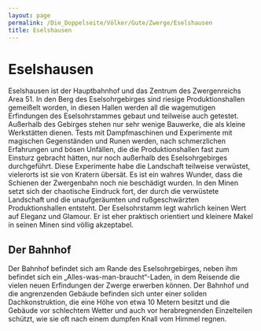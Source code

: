```yaml
---
layout: page
permalink: /Die_Doppelseite/Völker/Gute/Zwerge/Eselshausen
title: Eselshausen
---
```


# Eselshausen

Eselshausen ist der Hauptbahnhof und das Zentrum des Zwergenreichs Area 51. In den Berg des Eselsohrgebirges sind riesige Produktionshallen gemeißelt worden, in diesen Hallen werden all die wagemutigen Erfindungen des Eselsohrstammes gebaut und teilweise auch getestet. Außerhalb des Gebirges stehen nur sehr wenige Bauwerke, die als kleine Werkstätten dienen. Tests mit Dampfmaschinen und Experimente mit magischen Gegenständen und Runen werden, nach schmerzlichen Erfahrungen und bösen Unfällen, die die Produktionshallen fast zum Einsturz gebracht hätten, nur noch außerhalb des Eselsohrgebirges durchgeführt. Diese Experimente habe die Landschaft teilweise verwüstet, vielerorts ist sie von Kratern übersät. Es ist ein wahres Wunder, dass die Schienen der Zwergenbahn noch nie beschädigt wurden. In den Minen setzt sich der chaotische Eindruck fort, der durch die verwüstete Landschaft und die unaufgeräumten und rußgeschwärzten Produktionshallen entsteht. Der Eselsohrstamm legt wahrlich keinen Wert auf Eleganz und Glamour. Er ist eher praktisch orientiert und kleinere Makel in seinen Minen sind völlig akzeptabel.

## Der Bahnhof

Der Bahnhof befindet sich am Rande des Eselsohrgebirges, neben ihm befindet sich ein &bdquo;Alles-was-man-braucht&ldquo;-Laden, in dem Reisende die vielen neuen Erfindungen der Zwerge erwerben können. Der Bahnhof und die angrenzenden Gebäude befinden sich unter einer soliden Dachkonstruktion, die eine Höhe von etwa 10 Metern besitzt und die Gebäude vor schlechtem Wetter und auch vor herabregnenden Einzelteilen schützt, wie sie oft nach einem dumpfen Knall vom Himmel regnen.
